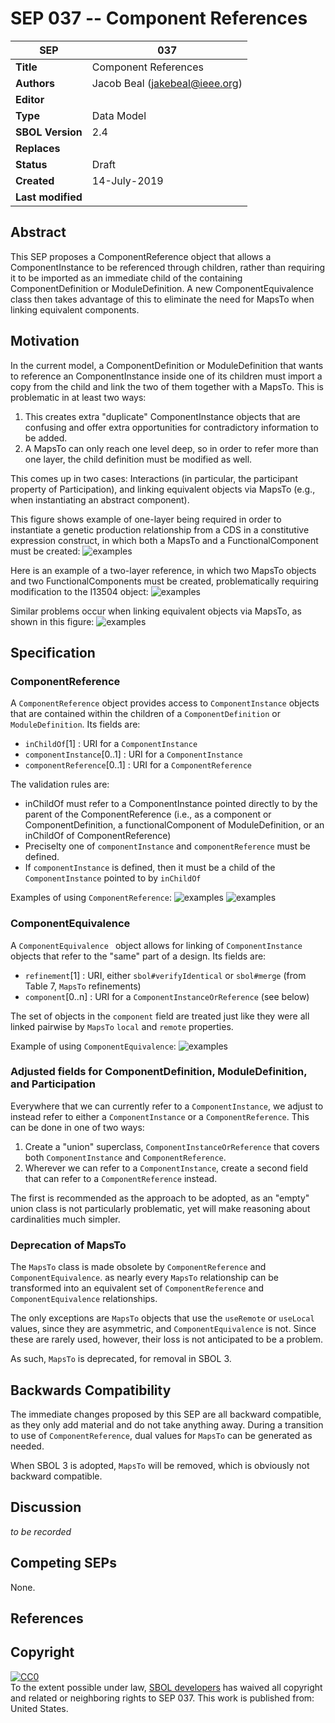 SEP 037 -- Component References
===================================

SEP                     | 037
----------------------|--------------
**Title**                | Component References
**Authors**           | Jacob Beal (<jakebeal@ieee.org>)
**Editor**            | 
**Type**               | Data Model
**SBOL Version** | 2.4
**Replaces**        | 
**Status**             | Draft
**Created**          | 14-July-2019
**Last modified**  | 

## Abstract

This SEP proposes a ComponentReference object that allows a ComponentInstance to be referenced through children, rather than requiring it to be imported as an immediate child of the containing ComponentDefinition or ModuleDefinition.  A new ComponentEquivalence class then takes advantage of this to eliminate the need for MapsTo when linking equivalent components.

## Motivation <a name='motivation'></a>

In the current model, a ComponentDefinition or ModuleDefinition that wants to reference an ComponentInstance inside one of its children must import a copy from the child and link the two of them together with a MapsTo.  This is problematic in at least two ways:

1. This creates extra "duplicate" ComponentInstance objects that are confusing and offer extra opportunities for contradictory information to be added.
2. A MapsTo can only reach one level deep, so in order to refer more than one layer, the child definition must be modified as well.

This comes up in two cases: Interactions (in particular, the participant property of Participation), and linking equivalent objects via MapsTo (e.g., when instantiating an abstract component).

This figure shows example of one-layer being required in order to instantiate a genetic production relationship from a CDS in a constitutive expression construct, in which both a MapsTo and a FunctionalComponent must be created:
![examples](images/sep_037_MapsTo_1layer.png)

Here is an example of a two-layer reference, in which two MapsTo objects and two FunctionalComponents must be created, problematically requiring modification to the I13504 object:
![examples](images/sep_037_mapsTo_2layer.png)

Similar problems occur when linking equivalent objects via MapsTo, as shown in this figure:
![examples](images/sep_037_mapsTo_equiv.png)

## Specification <a name='specification'></a>

### ComponentReference

A `ComponentReference` object provides access to `ComponentInstance` objects that are contained within the children of a `ComponentDefinition` or `ModuleDefinition`.  Its fields are:

- `inChildOf`[1] : URI for a `ComponentInstance`
- `componentInstance`[0..1] : URI for a `ComponentInstance`
- `componentReference`[0..1] : URI for a `ComponentReference`

The validation rules are:
- inChildOf must refer to a ComponentInstance pointed directly to by the parent of the ComponentReference (i.e., as a component or ComponentDefinition, a functionalComponent of ModuleDefinition, or an inChildOf of ComponentReference)
- Preciselty one of `componentInstance` and `componentReference` must be defined.
- If `componentInstance` is defined, then it must be a child of the `ComponentInstance` pointed to by `inChildOf`

Examples of using `ComponentReference`:
![examples](images/sep_037_Reference_1layer.png)
![examples](images/sep_037_Reference_2layer.png)


### ComponentEquivalence

A `ComponentEquivalence ` object allows for linking of `ComponentInstance` objects that refer to the "same" part of a design.  Its fields are:

- `refinement`[1] : URI, either `sbol#verifyIdentical` or `sbol#merge` (from Table 7, `MapsTo` refinements)
- `component`[0..n] : URI for a `ComponentInstanceOrReference` (see below)

The set of objects in the `component` field are treated just like they were all linked pairwise by `MapsTo` `local` and `remote` properties.

Example of using `ComponentEquivalence`:
![examples](images/sep_037_Reference_equiv.png)



### Adjusted fields for ComponentDefinition, ModuleDefinition, and Participation

Everywhere that we can currently refer to a `ComponentInstance`, we adjust to instead refer to either a `ComponentInstance` or a `ComponentReference`.  This can be done in one of two ways:

1. Create a "union" superclass, `ComponentInstanceOrReference` that covers both `ComponentInstance` and `ComponentReference`.
2. Wherever we can refer to a `ComponentInstance`, create a second field that can refer to a `ComponentReference` instead.

The first is recommended as the approach to be adopted, as an "empty" union class is not particularly problematic, yet will make reasoning about cardinalities much simpler.

### Deprecation of MapsTo

The `MapsTo` class is made obsolete by `ComponentReference` and `ComponentEquivalence`. as nearly every `MapsTo` relationship can be transformed into an equivalent set of `ComponentReference` and `ComponentEquivalence` relationships.

The only exceptions are `MapsTo` objects that use the `useRemote` or `useLocal` values, since they are asymmetric, and `ComponentEquivalence` is not.  Since these are rarely used, however, their loss is not anticipated to be a problem.

As such, `MapsTo` is deprecated, for removal in SBOL 3.

## Backwards Compatibility <a name='compatibility'></a>

The immediate changes proposed by this SEP are all backward compatible, as they only add material and do not take anything away.   During a transition to use of `ComponentReference`, dual values for `MapsTo` can be generated as needed.

When SBOL 3 is adopted, `MapsTo` will be removed, which is obviously not backward compatible.

## Discussion <a name='discussion'></a>

_to be recorded_

## Competing SEPs <a name='competing_seps'></a>

None.

References <a name='references'></a>
----------------

Copyright <a name='copyright'></a>
-------------

<p xmlns:dct="http://purl.org/dc/terms/" xmlns:vcard="http://www.w3.org/2001/vcard-rdf/3.0#">
  <a rel="license"
     href="http://creativecommons.org/publicdomain/zero/1.0/">
    <img src="http://i.creativecommons.org/p/zero/1.0/88x31.png" style="border-style: none;" alt="CC0" />
  </a>
  <br />
  To the extent possible under law,
  <a rel="dct:publisher"
     href="sbolstandard.org">
    <span property="dct:title">SBOL developers</span></a>
  has waived all copyright and related or neighboring rights to
  <span property="dct:title">SEP 037</span>.
This work is published from:
<span property="vcard:Country" datatype="dct:ISO3166"
      content="US" about="sbolstandard.org">
  United States</span>.
</p>


